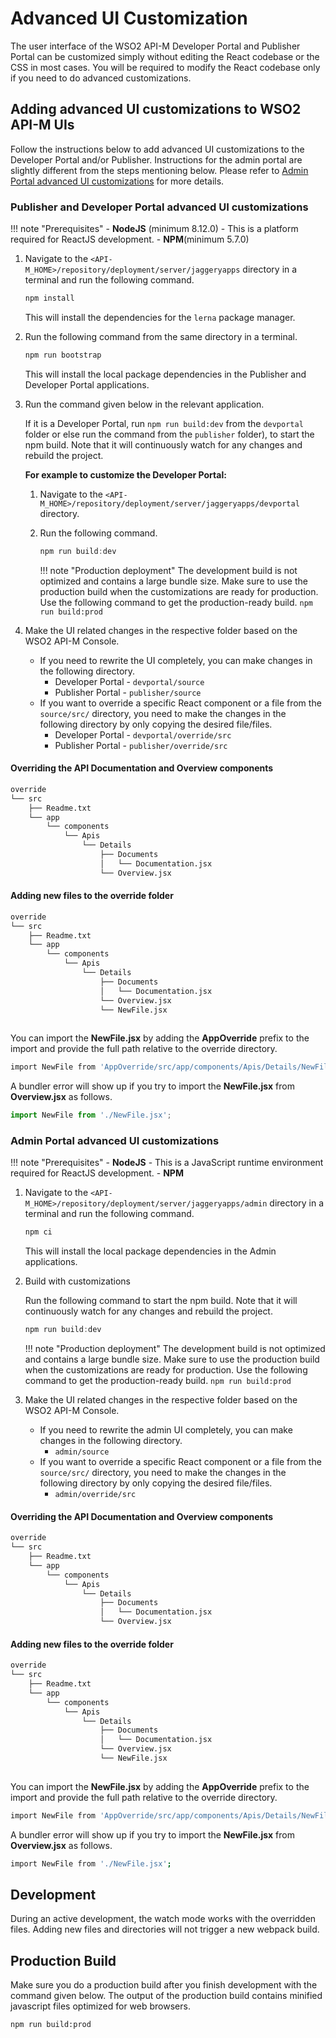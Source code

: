 # Advanced UI Customization

The user interface of the WSO2 API-M Developer Portal and Publisher Portal can be customized simply without editing the React codebase or the CSS in most cases. You will be required to modify the React codebase only if you need to do advanced customizations.

## Adding advanced UI customizations to WSO2 API-M UIs

Follow the instructions below to add advanced UI customizations to the Developer Portal and/or Publisher. Instructions for the admin portal are slightly different from the steps mentioning below. Please refer to [Admin Portal advanced UI customizations](#admin-portal-advanced-ui-customizations) for more details.

### Publisher and Developer Portal advanced UI customizations 

!!! note "Prerequisites"
    - **NodeJS** (minimum 8.12.0) - This is a platform required for ReactJS development.
    - **NPM**(minimum 5.7.0)

1. Navigate to the `<API-M_HOME>/repository/deployment/server/jaggeryapps` directory in a terminal and run the following command.

     ```js
     npm install
     ```

     This will install the dependencies for the `lerna` package manager.
     
2. Run the following command from the same directory in a terminal.

     ```js
     npm run bootstrap
     ```

     This will install the local package dependencies in the Publisher and Developer Portal applications.

3. Run the command given below in the relevant application.

     If it is a Developer Portal, run `npm run build:dev` from the `devportal` folder or else run the command from the `publisher` folder), to start the npm build. Note that it will continuously watch for any changes and rebuild the project.

     **For example to customize the Developer Portal:**

     1. Navigate to the `<API-M_HOME>/repository/deployment/server/jaggeryapps/devportal` directory.

     2. Run the following command.

        ```js
        npm run build:dev
        ```
        !!! note "Production deployment"
            The development build is not optimized and contains a large bundle size. Make sure to use the production build when the customizations are ready for production. Use the following command to get the production-ready build.
            ```
            npm run build:prod
            ```

3. Make the UI related changes in the respective folder based on the WSO2 API-M Console.

     - If you need to rewrite the UI completely, you can make changes in the following directory.
         - Developer Portal - `devportal/source`
         - Publisher Portal - `publisher/source`
     - If you want to override a specific React component or a file from the `source/src/` directory, you need to make the changes in the following directory by only copying the desired file/files.
         - Developer Portal - `devportal/override/src`
         - Publisher Portal - `publisher/override/src`

#### Overriding the API Documentation and Overview components

```sh
override
└── src
    ├── Readme.txt
    └── app
        └── components
            └── Apis
                └── Details
                    ├── Documents
                    │   └── Documentation.jsx
                    └── Overview.jsx
```

#### Adding new files to the override folder

```sh
override
└── src
    ├── Readme.txt
    └── app
        └── components
            └── Apis
                └── Details
                    ├── Documents
                    │   └── Documentation.jsx
                    └── Overview.jsx
                    └── NewFile.jsx
                    
```

You can import the **NewFile.jsx** by adding the **AppOverride** prefix to the import and provide the full path relative to the override directory.

```sh
import NewFile from 'AppOverride/src/app/components/Apis/Details/NewFile.jsx';
```

A bundler error will show up if you try to import the **NewFile.jsx** from **Overview.jsx** as follows.

```javascript
import NewFile from './NewFile.jsx';
```
### Admin Portal advanced UI customizations 

!!! note "Prerequisites"
    - **NodeJS** - This is a JavaScript runtime environment required for ReactJS development.
    - **NPM**

1. Navigate to the `<API-M_HOME>/repository/deployment/server/jaggeryapps/admin` directory in a terminal and run the following command.

     ```js
     npm ci
     ```

     This will install the local package dependencies in the Admin applications.

3. Build with customizations

     Run the following command to start the npm build. Note that it will continuously watch for any changes and rebuild the project.

    ```js
    npm run build:dev
    ```
    !!! note "Production deployment"
        The development build is not optimized and contains a large bundle size. Make sure to use the production build when the customizations are ready for production. Use the following command to get the production-ready build.
        ```
        npm run build:prod
        ```
3. Make the UI related changes in the respective folder based on the WSO2 API-M Console.

     - If you need to rewrite the admin UI completely, you can make changes in the following directory.
         - `admin/source`
     - If you want to override a specific React component or a file from the `source/src/` directory, you need to make the changes in the following directory by only copying the desired file/files.
         - `admin/override/src`
#### Overriding the API Documentation and Overview components

```sh
override
└── src
    ├── Readme.txt
    └── app
        └── components
            └── Apis
                └── Details
                    ├── Documents
                    │   └── Documentation.jsx
                    └── Overview.jsx
```

#### Adding new files to the override folder

```sh
override
└── src
    ├── Readme.txt
    └── app
        └── components
            └── Apis
                └── Details
                    ├── Documents
                    │   └── Documentation.jsx
                    └── Overview.jsx
                    └── NewFile.jsx
                    
```

You can import the **NewFile.jsx** by adding the **AppOverride** prefix to the import and provide the full path relative to the override directory.

```sh
import NewFile from 'AppOverride/src/app/components/Apis/Details/NewFile.jsx';
```

A bundler error will show up if you try to import the **NewFile.jsx** from **Overview.jsx** as follows.

```sh
import NewFile from './NewFile.jsx';
```

## Development

During an active development, the watch mode works with the overridden files. Adding new files and directories will not trigger a new webpack build.

## Production Build

Make sure you do a production build after you finish development with the command given below. The output of the production build contains minified javascript files optimized for web browsers.

```
npm run build:prod
```